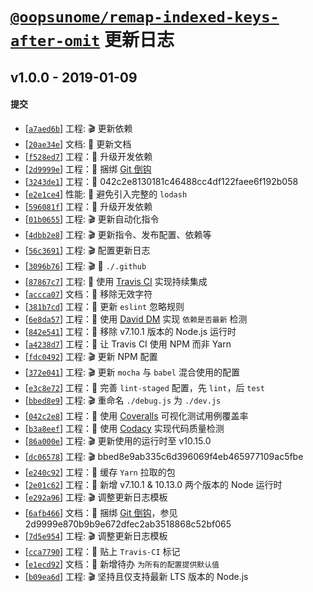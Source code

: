 # [`@oopsunome/remap-indexed-keys-after-omit`](https://github.com/iTonyYo/remap-indexed-keys-after-omit) 更新日志

## v1.0.0 - 2019-01-09

#### 提交

- [[`a7aed6b`](https://github.com/iTonyYo/remap-indexed-keys-after-omit/commit/a7aed6b3a5b6dd29183e70909671537f78bd4eb2)] 工程: :clapper: 更新依赖
- [[`20ae34e`](https://github.com/iTonyYo/remap-indexed-keys-after-omit/commit/20ae34e6855115ac0d96be73a565f4f69e316450)] 文档: :memo: 更新文档
- [[`f528ed7`](https://github.com/iTonyYo/remap-indexed-keys-after-omit/commit/f528ed71e823ee9ed5216ac6398351414d47dfab)] 工程：:rocket: 升级开发依赖
- [[`2d9999e`](https://github.com/iTonyYo/remap-indexed-keys-after-omit/commit/2d9999e870b9b9e672dfec2ab3518868c52bf065)] 工程：:tada: 捆绑 [Git 倒钩](https://github.com/typicode/husky)
- [[`3243de1`](https://github.com/iTonyYo/remap-indexed-keys-after-omit/commit/3243de1d8af23715d732870b1f74710830b4e99f)] 工程：:rocket: 042c2e8130181c46488cc4df122faee6f192b058
- [[`e2e1ce4`](https://github.com/iTonyYo/remap-indexed-keys-after-omit/commit/e2e1ce483c2e3ec37cc2f027a1edae7234c78acf)] 性能: :racehorse: 避免引入完整的 `lodash`
- [[`596081f`](https://github.com/iTonyYo/remap-indexed-keys-after-omit/commit/596081fe41d6a9d0414ee7d68f7cb79b7e6d22a2)] 工程：:rocket: 升级开发依赖
- [[`01b0655`](https://github.com/iTonyYo/remap-indexed-keys-after-omit/commit/01b06553a57aa7e06bf3a05ca2fedd23ca917d44)] 工程: :clapper: 更新自动化指令
- [[`4dbb2e8`](https://github.com/iTonyYo/remap-indexed-keys-after-omit/commit/4dbb2e8cd04e8a90970a2e68128a7cb2180d66c8)] 工程: :clapper: 更新指令、发布配置、依赖等
- [[`56c3691`](https://github.com/iTonyYo/remap-indexed-keys-after-omit/commit/56c3691155d256a23302a3d67bf69e26248fc4f2)] 工程: :clapper: 配置更新日志
- [[`3096b76`](https://github.com/iTonyYo/remap-indexed-keys-after-omit/commit/3096b76416bdd006f9b734ba7ede22e32b3ca9b5)] 工程: :clapper: :beginner: `./.github`
- [[`87867c7`](https://github.com/iTonyYo/remap-indexed-keys-after-omit/commit/87867c75153d90d37218f197edf8784dafdfc4c2)] 工程: :tada: 使用 [Travis CI](https://travis-ci.org/) 实现持续集成
- [[`accca07`](https://github.com/iTonyYo/remap-indexed-keys-after-omit/commit/accca076d6cbb26f186759f380d274980afb363a)] 文档：:memo: 移除无效字符
- [[`381b7cd`](https://github.com/iTonyYo/remap-indexed-keys-after-omit/commit/381b7cd8739625657673136017efe696b839bb1f)] 工程：:rocket: 更新 `eslint` 忽略规则
- [[`6e8da57`](https://github.com/iTonyYo/remap-indexed-keys-after-omit/commit/6e8da57faf551b8423fe0f2bb2de923ad0974833)] 工程：:tada: 使用 [David DM](https://david-dm.org/) 实现 `依赖是否最新` 检测
- [[`842e541`](https://github.com/iTonyYo/remap-indexed-keys-after-omit/commit/842e54139833a61356d7be62beb51928f58ce793)] 工程：:rocket: 移除 v7.10.1 版本的 Node.js 运行时
- [[`a4238d7`](https://github.com/iTonyYo/remap-indexed-keys-after-omit/commit/a4238d787fec0501e544f36d0df37394921d761a)] 工程：:rocket: 让 Travis CI 使用 NPM 而非 Yarn
- [[`fdc0492`](https://github.com/iTonyYo/remap-indexed-keys-after-omit/commit/fdc04924e84d252842dd8809c99c81e07cd597c1)] 工程: :clapper: 更新 NPM 配置
- [[`372e041`](https://github.com/iTonyYo/remap-indexed-keys-after-omit/commit/372e041d569b6e51b5537a01c66bb816ef3d9d6c)] 工程: :clapper: 更新 `mocha` 与 `babel` 混合使用的配置
- [[`e3c8e72`](https://github.com/iTonyYo/remap-indexed-keys-after-omit/commit/e3c8e720773051ba7dcdd07d271b14e00da95a30)] 工程：:rocket: 完善 `lint-staged` 配置，先 `lint`，后 `test`
- [[`bbed8e9`](https://github.com/iTonyYo/remap-indexed-keys-after-omit/commit/bbed8e9ab335c6d396069f4eb465977109ac5fbe)] 工程: :clapper: 重命名 `./debug.js` 为 `./dev.js`
- [[`042c2e8`](https://github.com/iTonyYo/remap-indexed-keys-after-omit/commit/042c2e8130181c46488cc4df122faee6f192b058)] 工程：:tada: 使用 [Coveralls](https://coveralls.io/) 可视化测试用例覆盖率
- [[`b3a8eef`](https://github.com/iTonyYo/remap-indexed-keys-after-omit/commit/b3a8eefe7ee957486013bcc82f95868b0af3f3ac)] 工程：:tada: 使用 [Codacy](https://www.codacy.com/) 实现代码质量检测
- [[`86a000e`](https://github.com/iTonyYo/remap-indexed-keys-after-omit/commit/86a000eb8fd67bd4acd6573c906c116551666aea)] 工程: :clapper: 更新使用的运行时至 v10.15.0
- [[`dc06578`](https://github.com/iTonyYo/remap-indexed-keys-after-omit/commit/dc06578c3ac2159257f28f097416517a1f7232a0)] 工程: :clapper: bbed8e9ab335c6d396069f4eb465977109ac5fbe
- [[`e240c92`](https://github.com/iTonyYo/remap-indexed-keys-after-omit/commit/e240c92e5ca68883ca9f15513f5c05e65f681807)] 工程：:rocket: 缓存 `Yarn` 拉取的包
- [[`2e01c62`](https://github.com/iTonyYo/remap-indexed-keys-after-omit/commit/2e01c628c0462d6b0e5182ad13f46f8a8b3566c5)] 工程：:rocket: 新增 v7.10.1 & 10.13.0 两个版本的 Node 运行时
- [[`e292a96`](https://github.com/iTonyYo/remap-indexed-keys-after-omit/commit/e292a96d48f360b26b49bab5b79319fe610f8f6b)] 工程: :clapper: 调整更新日志模板
- [[`6afb466`](https://github.com/iTonyYo/remap-indexed-keys-after-omit/commit/6afb46620d880a70f4eb91201141f7f1e7d804ce)] 文档：:memo: 捆绑 [Git 倒钩](https://github.com/typicode/husky)，参见 2d9999e870b9b9e672dfec2ab3518868c52bf065
- [[`7d5e954`](https://github.com/iTonyYo/remap-indexed-keys-after-omit/commit/7d5e95448fe2c197a72f1907d8a405e339d3cc48)] 工程: :clapper: 调整更新日志模板
- [[`cca7790`](https://github.com/iTonyYo/remap-indexed-keys-after-omit/commit/cca77902708cc1e579b1d329748a6293fc793374)] 工程：:rocket: 贴上 `Travis-CI` 标记
- [[`e1ecd92`](https://github.com/iTonyYo/remap-indexed-keys-after-omit/commit/e1ecd92360aa4077c6be23ad1db2378de035f075)] 文档：:memo: 新增待办 `为所有的配置提供默认值`
- [[`b09ea6d`](https://github.com/iTonyYo/remap-indexed-keys-after-omit/commit/b09ea6d01b98d51fb994a4fea415c55b059ff540)] 工程: :clapper: 坚持且仅支持最新 LTS 版本的 Node.js
